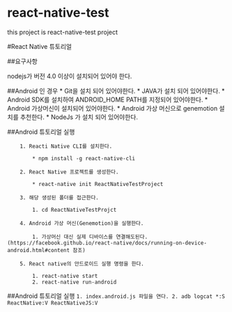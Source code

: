 # react-native-test
this project is react-native-test project


#React Native 튜토리얼

##요구사항

nodejs가 버전 4.0 이상이 설치되어 있어야 한다.

##Android 인 경우
	* Git을 설치 되어 있어야한다.
	* JAVA가 설치 되어 있어야한다.
	* Android SDK를 설치하여 ANDROID_HOME PATH를 지정되어 있어야한다.
	* Android 가상머신이 설치되어 있어야한다.
		* Android 가상 머신으로 genemotion 설치를 추천한다.
	* NodeJs 가 설치 되어 있어야한다.

##Android 튜토리얼 실행
```
	1. Reacti Native CLI를 설치한다.

		* npm install -g react-native-cli

	2. React Native 프로젝트를 생성한다.

		* react-native init ReactNativeTestProject

	3. 해당 생성된 폴더를 접근한다.

		1. cd ReactNativeTestProjct

	4. Android 가상 머신(Genemotion)을 실행한다.

		1. 가상머신 대신 실제 디바이스를 연결해도된다.(https://facebook.github.io/react-native/docs/running-on-device-android.html#content 참조)

	5. React native의 안드로이드 실행 명령을 한다.

		1. react-native start
		2. react-native run-android
```


##Android 튜토리얼 실행
``
	1. index.android.js 파일을 연다.
	2. adb logcat *:S ReactNative:V ReactNativeJS:V
``